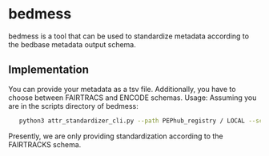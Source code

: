 # bedmess

bedmess is a tool that can be used to standardize metadata according to the bedbase metadata output schema.

## Implementation
You can provide your metadata as a tsv file. Additionally, you have to choose between FAIRTRACS and ENCODE schemas.
Usage: Assuming you are in the scripts directory of bedmess:
   ```bash
      python3 attr_standardizer_cli.py --path PEPhub_registry / LOCAL --schema ENCODE / FAIRTRACKS /path/to/csv
   ```

Presently, we are only providing standardization according to the FAIRTRACKS schema. 
